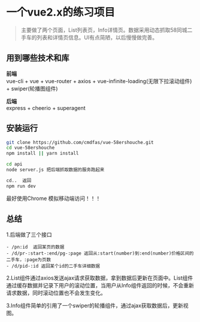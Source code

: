 # 一个vue2.x的练习项目

> 主要做了两个页面，List列表页，Info详情页。数据采用动态抓取58同城二手车的列表和详情页信息。UI有点简陋，以后慢慢做完善。

## 用到哪些技术和库

**前端**  
vue-cli + vue + vue-router + axios + vue-infinite-loading(无限下拉滚动组件) + swiper(轮播图组件)  

**后端**  
express + cheerio + superagent

## 安装运行

``` bash
git clone https://github.com/cmdfas/vue-58ershouche.git
cd vue-58ershouche
npm install || yarn install

cd api
node server.js 把后端抓取数据的服务跑起来

cd..  返回
npm run dev

```
最好使用Chrome 模拟移动端访问！！！
## 总结

1.后端做了三个接口 

    - /pn:id  返回某页的数据
    - /d/pr-:start-:end/pg-:page 返回从:start(number)到:end(number)价格区间的二手车，:page为页数
    - /d/pid-:id 返回某个id的二手车详细数据

2.List组件通过axios发送ajax请求获取数据，拿到数据后更新在页面中。List组件通过<keep-alive>缓存数据并记录下用户的滚动位置，当用户从Info组件返回的时候，不会重新请求数据，同时滚动位置也不会发生变化。

3.Info组件简单的引用了一个swiper的轮播组件，通过ajax获取数据后，更新视图。
